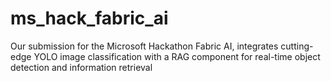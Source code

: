 # ms_hack_fabric_ai
Our submission for the Microsoft Hackathon Fabric AI, integrates cutting-edge YOLO image classification with a RAG component for real-time object detection and information retrieval
